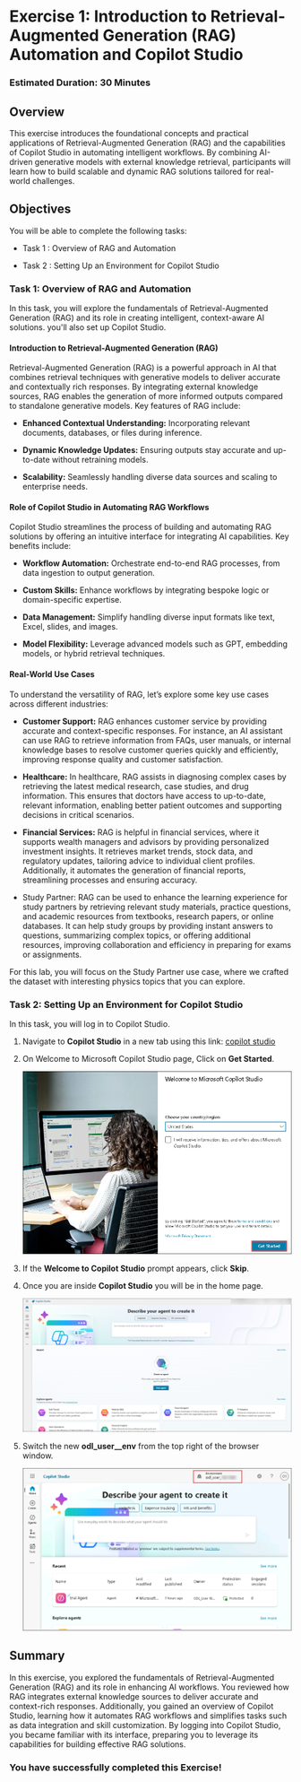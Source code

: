 # Exercise 1: Introduction to Retrieval-Augmented Generation (RAG) Automation and Copilot Studio 

### Estimated Duration: 30 Minutes

## Overview

This exercise introduces the foundational concepts and practical applications of Retrieval-Augmented Generation (RAG) and the capabilities of Copilot Studio in automating intelligent workflows. By combining AI-driven generative models with external knowledge retrieval, participants will learn how to build scalable and dynamic RAG solutions tailored for real-world challenges.

## Objectives

You will be able to complete the following tasks:

- Task 1 : Overview of RAG and Automation

- Task 2 : Setting Up an Environment for Copilot Studio

### Task 1: Overview of RAG and Automation

In this task, you will explore the fundamentals of Retrieval-Augmented Generation (RAG) and its role in creating intelligent, context-aware AI solutions. you'll also set up Copilot Studio.

#### Introduction to Retrieval-Augmented Generation (RAG)

Retrieval-Augmented Generation (RAG) is a powerful approach in AI that combines retrieval techniques with generative models to deliver accurate and contextually rich responses. By integrating external knowledge sources, RAG enables the generation of more informed outputs compared to standalone generative models. Key features of RAG include:

- **Enhanced Contextual Understanding:** Incorporating relevant documents, databases, or files during inference.

- **Dynamic Knowledge Updates:** Ensuring outputs stay accurate and up-to-date without retraining models.

- **Scalability:** Seamlessly handling diverse data sources and scaling to enterprise needs.

#### Role of Copilot Studio in Automating RAG Workflows

Copilot Studio streamlines the process of building and automating RAG solutions by offering an intuitive interface for integrating AI capabilities. Key benefits include:

- **Workflow Automation:** Orchestrate end-to-end RAG processes, from data ingestion to output generation.

- **Custom Skills:** Enhance workflows by integrating bespoke logic or domain-specific expertise.

- **Data Management:** Simplify handling diverse input formats like text, Excel, slides, and images.

- **Model Flexibility:** Leverage advanced models such as GPT, embedding models, or hybrid retrieval techniques.

#### Real-World Use Cases

To understand the versatility of RAG, let’s explore some key use cases across different industries:

- **Customer Support:** RAG enhances customer service by providing accurate and context-specific responses. For instance, an AI assistant can use RAG to retrieve information from FAQs, user manuals, or internal knowledge bases to resolve customer queries quickly and efficiently, improving response quality and customer satisfaction.

- **Healthcare:** In healthcare, RAG assists in diagnosing complex cases by retrieving the latest medical research, case studies, and drug information. This ensures that doctors have access to up-to-date, relevant information, enabling better patient outcomes and supporting decisions in critical scenarios.

- **Financial Services:** RAG is helpful in financial services, where it supports wealth managers and advisors by providing personalized investment insights. It retrieves market trends, stock data, and regulatory updates, tailoring advice to individual client profiles. Additionally, it automates the generation of financial reports, streamlining processes and ensuring accuracy.

- Study Partner: RAG can be used to enhance the learning experience for study partners by retrieving relevant study materials, practice questions, and academic resources from textbooks, research papers, or online databases. It can help study groups by providing instant answers to questions, summarizing complex topics, or offering additional resources, improving collaboration and efficiency in preparing for exams or assignments.

For this lab, you will focus on the Study Partner use case, where we crafted the dataset with interesting physics topics that you can explore.

### Task 2: Setting Up an Environment for Copilot Studio

In this task, you will log in to Copilot Studio.

1. Navigate to **Copilot Studio**  in a new tab using this link: [copilot studio](https://go.microsoft.com/fwlink/p/?linkid=2252408&clcid=0x409&culture=en-us&country=us)

1. On Welcome to Microsoft Copilot Studio page, Click on **Get Started**.

   ![](../media/pp-13.png)

1. If the **Welcome to Copilot Studio** prompt appears, click **Skip**.
 
1. Once you are inside **Copilot Studio** you will be in the home page. 

   ![](../media/ex1img3.png)

1. Switch the new **odl_user_<inject key="DeploymentID" enableCopy="false" />_env** from the top right of the browser window.

   ![](../media/Env-switch.png)

## Summary

In this exercise, you explored the fundamentals of Retrieval-Augmented Generation (RAG) and its role in enhancing AI workflows. You reviewed how RAG integrates external knowledge sources to deliver accurate and context-rich responses. Additionally, you gained an overview of Copilot Studio, learning how it automates RAG workflows and simplifies tasks such as data integration and skill customization. By logging into Copilot Studio, you became familiar with its interface, preparing you to leverage its capabilities for building effective RAG solutions.

### You have successfully completed this Exercise!
